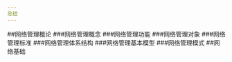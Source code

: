 ```yaml
---
总结
---
```

##网络管理概论
###网络管理概念
###网络管理功能
###网络管理对象
###网络管理标准
###网络管理体系结构
###网络管理基本模型
###网络管理模式
##网络基础
